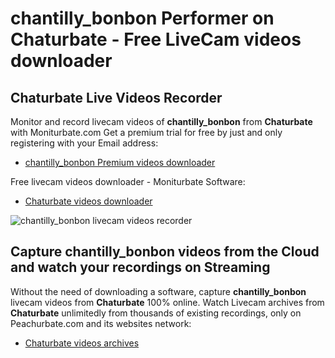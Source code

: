 # chantilly_bonbon Performer on Chaturbate - Free LiveCam videos downloader

## Chaturbate Live Videos Recorder

Monitor and record livecam videos of **chantilly_bonbon** from **Chaturbate** with Moniturbate.com
Get a premium trial for free by just and only registering with your Email address:
* [chantilly_bonbon Premium videos downloader](https://moniturbate.com/request-demo-licence-key.html)

Free livecam videos downloader - Moniturbate Software:
* [Chaturbate videos downloader](https://moniturbate.com/moniturbate-download-software.html)

![chantilly_bonbon livecam videos recorder](https://peachurnet.com/templates/moniturbate-software.png)


## Capture chantilly_bonbon videos from the Cloud and watch your recordings on Streaming

Without the need of downloading a software, capture **chantilly_bonbon** livecam videos from **Chaturbate** 100% online.
Watch Livecam archives from **Chaturbate** unlimitedly from thousands of existing recordings, only on Peachurbate.com and its websites network:
* [Chaturbate videos archives](https://peachurnet.com/)